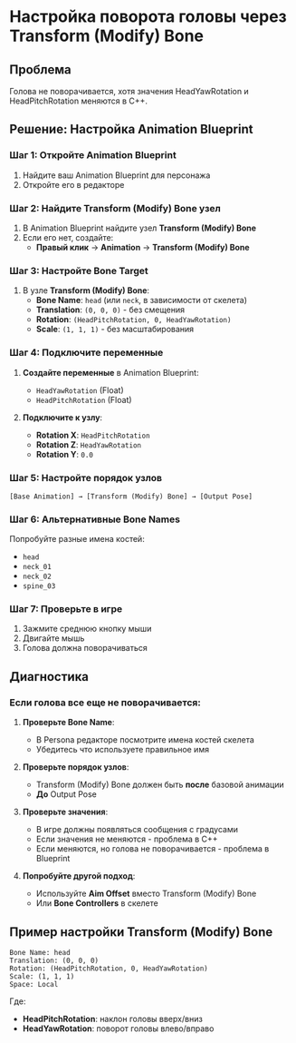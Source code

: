 # Настройка поворота головы через Transform (Modify) Bone

## Проблема
Голова не поворачивается, хотя значения HeadYawRotation и HeadPitchRotation меняются в C++.

## Решение: Настройка Animation Blueprint

### Шаг 1: Откройте Animation Blueprint
1. Найдите ваш Animation Blueprint для персонажа
2. Откройте его в редакторе

### Шаг 2: Найдите Transform (Modify) Bone узел
1. В Animation Blueprint найдите узел **Transform (Modify) Bone**
2. Если его нет, создайте:
   - **Правый клик** → **Animation** → **Transform (Modify) Bone**

### Шаг 3: Настройте Bone Target
1. В узле **Transform (Modify) Bone**:
   - **Bone Name**: `head` (или `neck`, в зависимости от скелета)
   - **Translation**: `(0, 0, 0)` - без смещения
   - **Rotation**: `(HeadPitchRotation, 0, HeadYawRotation)`
   - **Scale**: `(1, 1, 1)` - без масштабирования

### Шаг 4: Подключите переменные
1. **Создайте переменные** в Animation Blueprint:
   - `HeadYawRotation` (Float)
   - `HeadPitchRotation` (Float)

2. **Подключите к узлу**:
   - **Rotation X**: `HeadPitchRotation`
   - **Rotation Z**: `HeadYawRotation`
   - **Rotation Y**: `0.0`

### Шаг 5: Настройте порядок узлов
```
[Base Animation] → [Transform (Modify) Bone] → [Output Pose]
```

### Шаг 6: Альтернативные Bone Names
Попробуйте разные имена костей:
- `head`
- `neck_01`
- `neck_02`
- `spine_03`

### Шаг 7: Проверьте в игре
1. Зажмите среднюю кнопку мыши
2. Двигайте мышь
3. Голова должна поворачиваться

## Диагностика

### Если голова все еще не поворачивается:

1. **Проверьте Bone Name**:
   - В Persona редакторе посмотрите имена костей скелета
   - Убедитесь что используете правильное имя

2. **Проверьте порядок узлов**:
   - Transform (Modify) Bone должен быть **после** базовой анимации
   - **До** Output Pose

3. **Проверьте значения**:
   - В игре должны появляться сообщения с градусами
   - Если значения не меняются - проблема в C++
   - Если меняются, но голова не поворачивается - проблема в Blueprint

4. **Попробуйте другой подход**:
   - Используйте **Aim Offset** вместо Transform (Modify) Bone
   - Или **Bone Controllers** в скелете

## Пример настройки Transform (Modify) Bone

```
Bone Name: head
Translation: (0, 0, 0)
Rotation: (HeadPitchRotation, 0, HeadYawRotation)
Scale: (1, 1, 1)
Space: Local
```

Где:
- **HeadPitchRotation**: наклон головы вверх/вниз
- **HeadYawRotation**: поворот головы влево/вправо
